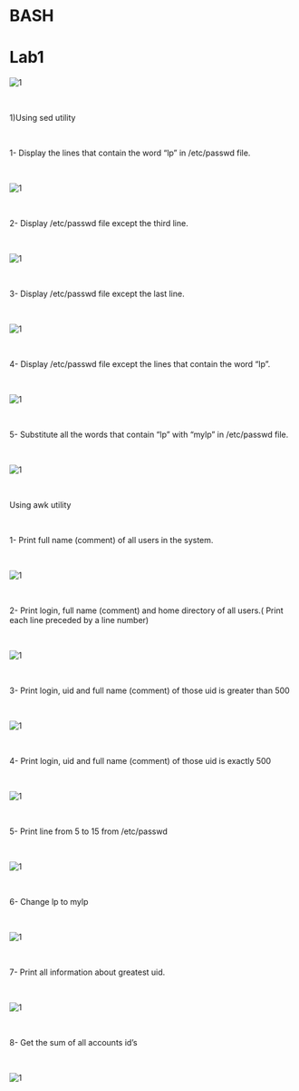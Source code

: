 # BASH 
# Lab1
![1](https://github.com/NooranTarek/Bash/blob/main/lab1/full_colored_light.jpg?raw=true)

<html></br></html>

1)Using sed utility
<html></br></html>

1- Display the lines that contain the word “lp” in /etc/passwd file.
<html></br></html>

![1](https://github.com/NooranTarek/Bash/blob/main/lab1/lab1_q1.png?raw=true)
<html></br></html>

2- Display /etc/passwd file except the third line.
<html></br></html>

![1](https://github.com/NooranTarek/Bash/blob/main/lab1/lab1_q2.png?raw=true)

<html></br></html>

3- Display /etc/passwd file except the last line.
<html></br></html>

![1](https://github.com/NooranTarek/Bash/blob/main/lab1/lab1_q3.png?raw=true)

<html></br></html>

4- Display /etc/passwd file except the lines that contain the word “lp”.
<html></br></html>

![1](https://github.com/NooranTarek/Bash/blob/main/lab1/lab1_q4.png?raw=true)
<html></br></html>

5- Substitute all the words that contain “lp” with “mylp” in /etc/passwd file.
<html></br></html>

![1](https://github.com/NooranTarek/Bash/blob/main/lab1/lab1_q5.png?raw=true)

<html></br></html>

Using awk utility
<html></br></html>

1- Print full name (comment) of all users in the system.
<html></br></html>

![1](https://github.com/NooranTarek/Bash/blob/main/lab1/lab1_q6.png?raw=true)
<html></br></html>

2- Print login, full name (comment) and home directory of all users.( Print each line preceded
by a line number)
<html></br></html>

![1](https://github.com/NooranTarek/Bash/blob/main/lab1/lab1_q7.png?raw=true)
<html></br></html>

3- Print login, uid and full name (comment) of those uid is greater than 500
<html></br></html>

![1](https://github.com/NooranTarek/Bash/blob/main/lab1/lab1_q8.png?raw=true)
<html></br></html>

4- Print login, uid and full name (comment) of those uid is exactly 500
<html></br></html>

![1](https://github.com/NooranTarek/Bash/blob/main/lab1/lab1_q9.png?raw=true)
<html></br></html>

5- Print line from 5 to 15 from /etc/passwd

<html></br></html>

![1](https://github.com/NooranTarek/Bash/blob/main/lab1/lab1_q10.png?raw=true)

<html></br></html>

6- Change lp to mylp
<html></br></html>

![1](https://github.com/NooranTarek/Bash/blob/main/lab1/lab1_q11.png?raw=true)

<html></br></html>

7- Print all information about greatest uid.
<html></br></html>

![1](https://github.com/NooranTarek/Bash/blob/main/lab1/lab1_q12.png?raw=true)

<html></br></html>

8- Get the sum of all accounts id’s
<html></br></html>

![1](https://github.com/NooranTarek/Bash/blob/main/lab1/lab1_q13.png?raw=true)

<html></br></html>


